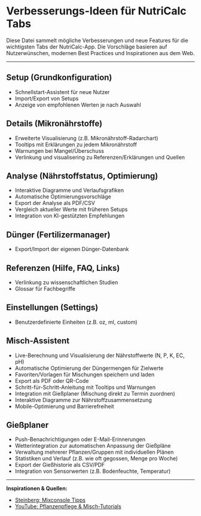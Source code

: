 # Verbesserungs-Ideen für NutriCalc Tabs

Diese Datei sammelt mögliche Verbesserungen und neue Features für die wichtigsten Tabs der NutriCalc-App. Die Vorschläge basieren auf Nutzerwünschen, modernen Best Practices und Inspirationen aus dem Web.

---

## Setup (Grundkonfiguration)
- Schnellstart-Assistent für neue Nutzer
- Import/Export von Setups
- Anzeige von empfohlenen Werten je nach Auswahl

## Details (Mikronährstoffe)
- Erweiterte Visualisierung (z.B. Mikronährstoff-Radarchart)
- Tooltips mit Erklärungen zu jedem Mikronährstoff
- Warnungen bei Mangel/Überschuss
- Verlinkung und visualisering zu Referenzen/Erklärungen und Quellen

## Analyse (Nährstoffstatus, Optimierung)
- Interaktive Diagramme und Verlaufsgrafiken
- Automatische Optimierungsvorschläge
- Export der Analyse als PDF/CSV
- Vergleich aktueller Werte mit früheren Setups
- Integration von KI-gestützten Empfehlungen

## Dünger (Fertilizermanager)
- Export/Import der eigenen Dünger-Datenbank

## Referenzen (Hilfe, FAQ, Links)

- Verlinkung zu wissenschaftlichen Studien
- Glossar für Fachbegriffe


## Einstellungen (Settings)

- Benutzerdefinierte Einheiten (z.B. oz, ml, custom)

## Misch-Assistent
- Live-Berechnung und Visualisierung der Nährstoffwerte (N, P, K, EC, pH)
- Automatische Optimierung der Düngermengen für Zielwerte
- Favoriten/Vorlagen für Mischungen speichern und laden
- Export als PDF oder QR-Code
- Schritt-für-Schritt-Anleitung mit Tooltips und Warnungen
- Integration mit Gießplaner (Mischung direkt zu Termin zuordnen)
- Interaktive Diagramme zur Nährstoffzusammensetzung
- Mobile-Optimierung und Barrierefreiheit

## Gießplaner
- Push-Benachrichtigungen oder E-Mail-Erinnerungen
- Wetterintegration zur automatischen Anpassung der Gießpläne
- Verwaltung mehrerer Pflanzen/Gruppen mit individuellen Plänen
- Statistiken und Verlauf (z.B. wie oft gegossen, Menge pro Woche)
- Export der Gießhistorie als CSV/PDF
- Integration von Sensorwerten (z.B. Bodenfeuchte, Temperatur)

---

**Inspirationen & Quellen:**
- [Steinberg: Mixconsole Tipps](https://www.steinberg.net/tutorials/5-mixconsole-tips-for-faster-mixing/)
- [YouTube: Pflanzenpflege & Misch-Tutorials](https://www.youtube.com/watch?v=gUD2G9nCc0k) 